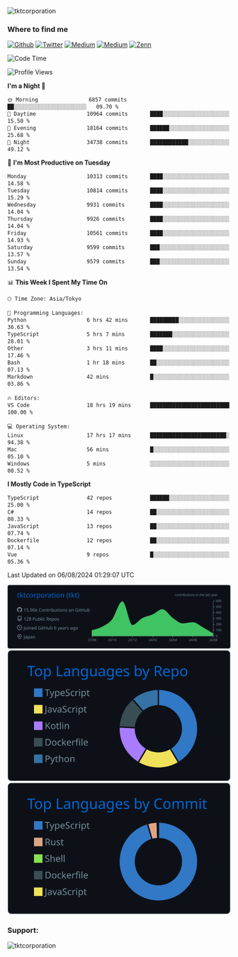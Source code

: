 <p align="left"> <img src="https://komarev.com/ghpvc/?username=tktcorporation&label=Profile%20views&color=0e75b6&style=flat" alt="tktcorporation" /> </p>

<h3>Where to find me</h3>
<p>
<a href="https://github.com/tktcorporation" target="_blank"><img alt="Github" src="https://img.shields.io/badge/GitHub-%2312100E.svg?&style=for-the-badge&logo=Github&logoColor=white" /></a>
<a href="https://twitter.com/tktcorporation" target="_blank"><img alt="Twitter" src="https://img.shields.io/badge/twitter-%231DA1F2.svg?&style=for-the-badge&logo=twitter&logoColor=white" /></a>
<a href="https://www.linkedin.com/in/tktcorporation" target="_blank"><img alt="Medium" src="https://img.shields.io/badge/linkdin-0a66c2.svg?&style=for-the-badge&logo=linkedin&logoColor=white" /></a>
<a href="https://qiita.com/tktcorporation" target="_blank"><img alt="Medium" src="https://img.shields.io/badge/qiita-55C500.svg?&style=for-the-badge&logo=qiita&logoColor=white" /></a>
<a href="https://zenn.dev/tktcorporation" target="_blank"><img alt="Zenn" src="https://img.shields.io/badge/Zenn-3EA8FF.svg?&style=for-the-badge&logo=Zenn&logoColor=white" /></a>
</p>
  
<!--START_SECTION:waka-->
![Code Time](http://img.shields.io/badge/Code%20Time-1%2C661%20hrs%206%20mins-blue)

![Profile Views](http://img.shields.io/badge/Profile%20Views-0-blue)

**I'm a Night 🦉** 

```text
🌞 Morning                6857 commits        ██░░░░░░░░░░░░░░░░░░░░░░░   09.70 % 
🌆 Daytime                10964 commits       ████░░░░░░░░░░░░░░░░░░░░░   15.50 % 
🌃 Evening                18164 commits       ██████░░░░░░░░░░░░░░░░░░░   25.68 % 
🌙 Night                  34738 commits       ████████████░░░░░░░░░░░░░   49.12 % 
```
📅 **I'm Most Productive on Tuesday** 

```text
Monday                   10313 commits       ████░░░░░░░░░░░░░░░░░░░░░   14.58 % 
Tuesday                  10814 commits       ████░░░░░░░░░░░░░░░░░░░░░   15.29 % 
Wednesday                9931 commits        ████░░░░░░░░░░░░░░░░░░░░░   14.04 % 
Thursday                 9926 commits        ████░░░░░░░░░░░░░░░░░░░░░   14.04 % 
Friday                   10561 commits       ████░░░░░░░░░░░░░░░░░░░░░   14.93 % 
Saturday                 9599 commits        ███░░░░░░░░░░░░░░░░░░░░░░   13.57 % 
Sunday                   9579 commits        ███░░░░░░░░░░░░░░░░░░░░░░   13.54 % 
```


📊 **This Week I Spent My Time On** 

```text
🕑︎ Time Zone: Asia/Tokyo

💬 Programming Languages: 
Python                   6 hrs 42 mins       █████████░░░░░░░░░░░░░░░░   36.63 % 
TypeScript               5 hrs 7 mins        ███████░░░░░░░░░░░░░░░░░░   28.01 % 
Other                    3 hrs 11 mins       ████░░░░░░░░░░░░░░░░░░░░░   17.46 % 
Bash                     1 hr 18 mins        ██░░░░░░░░░░░░░░░░░░░░░░░   07.13 % 
Markdown                 42 mins             █░░░░░░░░░░░░░░░░░░░░░░░░   03.86 % 

🔥 Editors: 
VS Code                  18 hrs 19 mins      █████████████████████████   100.00 % 

💻 Operating System: 
Linux                    17 hrs 17 mins      ████████████████████████░   94.38 % 
Mac                      56 mins             █░░░░░░░░░░░░░░░░░░░░░░░░   05.10 % 
Windows                  5 mins              ░░░░░░░░░░░░░░░░░░░░░░░░░   00.52 % 
```

**I Mostly Code in TypeScript** 

```text
TypeScript               42 repos            ██████░░░░░░░░░░░░░░░░░░░   25.00 % 
C#                       14 repos            ██░░░░░░░░░░░░░░░░░░░░░░░   08.33 % 
JavaScript               13 repos            ██░░░░░░░░░░░░░░░░░░░░░░░   07.74 % 
Dockerfile               12 repos            ██░░░░░░░░░░░░░░░░░░░░░░░   07.14 % 
Vue                      9 repos             █░░░░░░░░░░░░░░░░░░░░░░░░   05.36 % 
```




 Last Updated on 06/08/2024 01:29:07 UTC
<!--END_SECTION:waka-->

[![](https://raw.githubusercontent.com/tktcorporation/tktcorporation/master/profile-summary-card-output/github_dark/0-profile-details.svg)](https://github.com/vn7n24fzkq/github-profile-summary-cards)
[![](https://raw.githubusercontent.com/tktcorporation/tktcorporation/master/profile-summary-card-output/github_dark/1-repos-per-language.svg)](https://github.com/vn7n24fzkq/github-profile-summary-cards) [![](https://raw.githubusercontent.com/tktcorporation/tktcorporation/master/profile-summary-card-output/github_dark/2-most-commit-language.svg)](https://github.com/vn7n24fzkq/github-profile-summary-cards)

<h3 align="left">Support:</h3>
<p><a href="https://www.buymeacoffee.com/tktcorporation"> <img align="left" src="https://cdn.buymeacoffee.com/buttons/v2/default-yellow.png" height="50" width="210" alt="tktcorporation" /></a></p><br><br>
